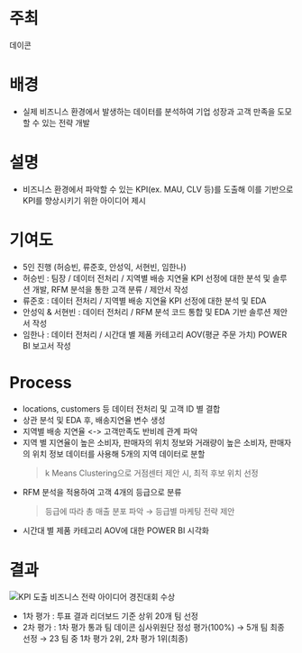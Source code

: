 # 주최
데이콘

# 배경
- 실제 비즈니스 환경에서 발생하는 데이터를 분석하여 기업 성장과 고객 만족을 도모할 수 있는 전략 개발
  
# 설명
- 비즈니스 환경에서 파악할 수 있는 KPI(ex. MAU, CLV 등)를 도출해 이를 기반으로 KPI를 향상시키기 위한  아이디어 제시

# 기여도
- 5인 진행 (허승빈, 류준호, 안성익, 서현빈, 임한나)
- 허승빈 : 팀장 / 데이터 전처리 / 지역별 배송 지연율 KPI 선정에 대한 분석 및 솔루션 개발, RFM 분석을 통한 고객 분류 / 제안서 작성
- 류준호 : 데이터 전처리 / 지역별 배송 지연율 KPI 선정에 대한 분석 및 EDA
- 안성익 & 서현빈 : 데이터 전처리 / RFM 분석 코드 통합 및 EDA 기반 솔루션 제안서 작성
- 임한나 : 데이터 전처리 / 시간대 별 제품 카테고리 AOV(평균 주문 가치) POWER BI 보고서 작성

# Process
- locations, customers 등 데이터 전처리 및 고객 ID 별 결합
- 상관 분석 및 EDA 후, 배송지연율 변수 생성
- 지역별 배송 지연율 <-> 고객만족도 반비례 관계 파악
- 지역 별 지연율이 높은 소비자, 판매자의 위치 정보와 거래량이 높은 소비자, 판매자의 위치 정보 데이터를 사용해 5개의 지역 데이터로 분할
  > k Means Clustering으로 거점센터 제안 시, 최적 후보 위치 선정
- RFM 분석을 적용하여 고객 4개의 등급으로 분류
  > 등급에 따라 총 매출 분포 파악 → 등급별 마케팅 전략 제안
- 시간대 별 제품 카테고리 AOV에 대한 POWER BI 시각화

# 결과
![KPI 도출 비즈니스 전략 아이디어 경진대회 수상](https://github.com/user-attachments/assets/386a65d7-e771-4572-8777-5b82916b7cc4)
- 1차 평가 : 투표 결과 리더보드 기준 상위 20개 팀 선정
- 2차 평가 : 1차 평가 통과 팀 데이콘 심사위원단 정성 평가(100%) → 5개 팀 최종 선정
 →  23 팀 중 1차 평가 2위,  2차 평가 1위(최종)

